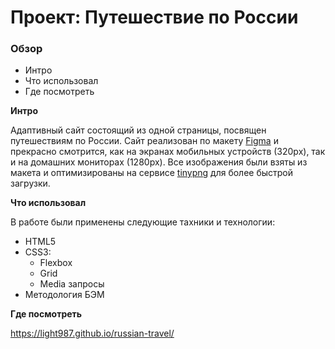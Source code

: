 # Проект: Путешествие по России

### Обзор

* Интро
* Что использовал
* Где посмотреть

**Интро**

Адаптивный сайт состоящий из одной страницы, посвящен путешествиям по России. Сайт реализован по
макету [Figma](https://www.figma.com/file/5S2WSbEFL6awjVWJ0NWL8Q/Sprint-3_-Russia-_-desktop-mobile?node-id=28503%3A0)
и прекрасно смотрится, как на экранах мобильных устройств (320px),
так и на домашних мониторах (1280px). Все изображения были взяты из макета и оптимизированы на
сервисе [tinypng](https://tinypng.com/) для более быстрой загрузки.

**Что использовал**

В работе были применены следующие тахники и технологии:

- HTML5
- CSS3:
    - Flexbox
    - Grid
    - Media запросы
- Методология БЭМ

**Где посмотреть**

https://light987.github.io/russian-travel/
